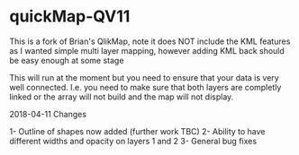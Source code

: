 quickMap-QV11
==============

This is a fork of Brian's QlikMap, note it does NOT include the KML features as I wanted simple multi layer mapping, however adding KML back should be easy enough at some stage

This will run at the moment but you need to ensure that your data is very well connected. I.e. you need to make sure that both layers are completly linked or the array will not build and the map will not display.

2018-04-11 Changes

1- Outline of shapes now added (further work TBC)
2- Ability to have different widths and opacity on layers 1 and 2
3- General bug fixes

